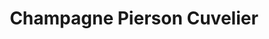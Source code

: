 ---
title: "Champagne Pierson Cuvelier"
url: /louvois/champagne-pierson-cuvelier/
shop: Spirituosen
---